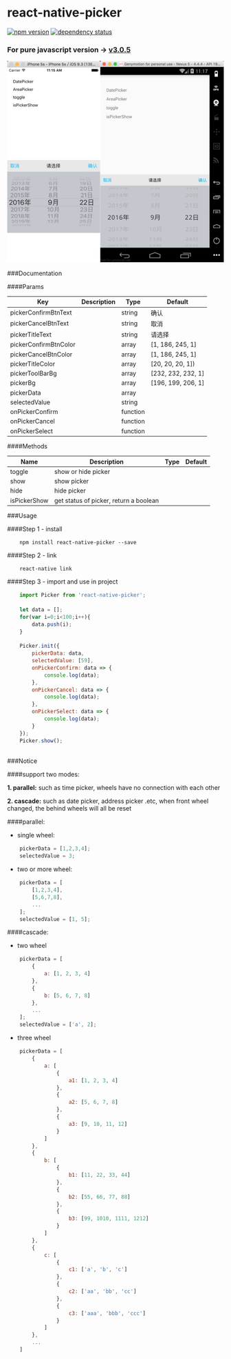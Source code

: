# react-native-picker

[![npm version](https://img.shields.io/npm/v/react-native-picker.svg?style=flat-square)](https://www.npmjs.com/package/react-native-picker) <a href="https://david-dm.org/beefe/react-native-picker"><img src="https://david-dm.org/beefe/react-native-picker.svg?style=flat-square" alt="dependency status"></a>   

### For pure javascript version -> [v3.0.5](https://github.com/beefe/react-native-picker/tree/pure-javascript-version)

![ui2](./doc/ui2.jpg)

###Documentation

####Params

|Key | Description | Type | Default|
| -- | ----------- | ---- | ------ |
|pickerConfirmBtnText  |  |string  |确认                |
|pickerCancelBtnText   |  |string  |取消                |
|pickerTitleText       |  |string  |请选择              |
|pickerConfirmBtnColor |  |array   |[1, 186, 245, 1]   |
|pickerCancelBtnColor  |  |array   |[1, 186, 245, 1]   |
|pickerTitleColor      |  |array   |[20, 20, 20, 1])   |
|pickerToolBarBg       |  |array   |[232, 232, 232, 1] |
|pickerBg              |  |array   |[196, 199, 206, 1] |
|pickerData            |  |array   |                   |
|selectedValue         |  |string  |                   |
|onPickerConfirm       |  |function|                   |
|onPickerCancel        |  |function|                   |
|onPickerSelect        |  |function|                   |

####Methods

|Name | Description | Type | Default|
| --- | ----------- | ---- | ------ |
|toggle       |show or hide picker                     |   |   |
|show         |show picker                             |   |   |
|hide         |hide picker                             |   |   |
|isPickerShow |get status of picker, return a boolean  |   |   |


###Usage

####Step 1 - install

```
	npm install react-native-picker --save
```

####Step 2 - link

```
	react-native link
```

####Step 3 - import and use in project

```javascript
	import Picker from 'react-native-picker';

	let data = [];
    for(var i=0;i<100;i++){
        data.push(i);
    }

    Picker.init({
        pickerData: data,
        selectedValue: [59],
        onPickerConfirm: data => {
            console.log(data);
        },
        onPickerCancel: data => {
            console.log(data);
        },
        onPickerSelect: data => {
            console.log(data);
        }
    });
    Picker.show();
	
```

###Notice

####support two modes:

<b>1. parallel:</b> such as time picker, wheels have no connection with each other

<b>2. cascade:</b> such as date picker, address picker .etc, when front wheel changed, the behind wheels will all be reset

####parallel:

- single wheel:

```javascript
	pickerData = [1,2,3,4];
	selectedValue = 3;
```

- two or more wheel:

```javascript
	pickerData = [
		[1,2,3,4],
		[5,6,7,8],
		...
	];
	selectedValue = [1, 5];
```

####cascade:

- two wheel

```javascript
    pickerData = [
        {
            a: [1, 2, 3, 4]
        },
        {
            b: [5, 6, 7, 8]
        },
        ...
    ];
    selectedValue = ['a', 2];
```

- three wheel

```javascript
    pickerData = [
        {
            a: [
                {
                    a1: [1, 2, 3, 4]
                },
                {
                    a2: [5, 6, 7, 8]
                },
                {
                    a3: [9, 10, 11, 12]
                }
            ]
        },
        {
            b: [
                {
                    b1: [11, 22, 33, 44]
                },
                {
                    b2: [55, 66, 77, 88]
                },
                {
                    b3: [99, 1010, 1111, 1212]
                }
            ]
        },
        {
            c: [
                {
                    c1: ['a', 'b', 'c']
                },
                {
                    c2: ['aa', 'bb', 'cc']
                },
                {
                    c3: ['aaa', 'bbb', 'ccc']
                }
            ]
        },
        ...
    ]
```